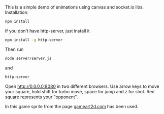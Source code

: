 This is a simple demo of animations using canvas and socket.io libs. 
Installation:

```bash
npm install
```
If you don't have http-server, just install it


```bash
npm install -g http-server
```

Then run
```bash
node server/server.js
```
and
```bash
http-server
```
Open http://0.0.0.0:8080 in two different browsers.
Use arrow keys to move your square, hold shift for turbo move, space for jump and
z for shot. Red square represents your "opponent".


In this game sprite from the page  [gameart2d.com](https://www.gameart2d.com/cute-girl-free-sprites.html) has been used.
